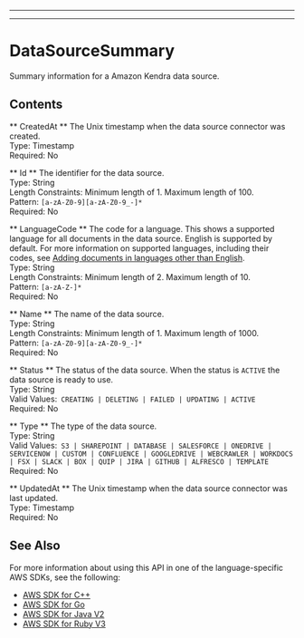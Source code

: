 --------

--------

# DataSourceSummary<a name="API_DataSourceSummary"></a>

Summary information for a Amazon Kendra data source\.

## Contents<a name="API_DataSourceSummary_Contents"></a>

 ** CreatedAt **   <a name="Kendra-Type-DataSourceSummary-CreatedAt"></a>
The Unix timestamp when the data source connector was created\.  
Type: Timestamp  
Required: No

 ** Id **   <a name="Kendra-Type-DataSourceSummary-Id"></a>
The identifier for the data source\.  
Type: String  
Length Constraints: Minimum length of 1\. Maximum length of 100\.  
Pattern: `[a-zA-Z0-9][a-zA-Z0-9_-]*`   
Required: No

 ** LanguageCode **   <a name="Kendra-Type-DataSourceSummary-LanguageCode"></a>
The code for a language\. This shows a supported language for all documents in the data source\. English is supported by default\. For more information on supported languages, including their codes, see [Adding documents in languages other than English](https://docs.aws.amazon.com/kendra/latest/dg/in-adding-languages.html)\.  
Type: String  
Length Constraints: Minimum length of 2\. Maximum length of 10\.  
Pattern: `[a-zA-Z-]*`   
Required: No

 ** Name **   <a name="Kendra-Type-DataSourceSummary-Name"></a>
The name of the data source\.  
Type: String  
Length Constraints: Minimum length of 1\. Maximum length of 1000\.  
Pattern: `[a-zA-Z0-9][a-zA-Z0-9_-]*`   
Required: No

 ** Status **   <a name="Kendra-Type-DataSourceSummary-Status"></a>
The status of the data source\. When the status is `ACTIVE` the data source is ready to use\.  
Type: String  
Valid Values:` CREATING | DELETING | FAILED | UPDATING | ACTIVE`   
Required: No

 ** Type **   <a name="Kendra-Type-DataSourceSummary-Type"></a>
The type of the data source\.  
Type: String  
Valid Values:` S3 | SHAREPOINT | DATABASE | SALESFORCE | ONEDRIVE | SERVICENOW | CUSTOM | CONFLUENCE | GOOGLEDRIVE | WEBCRAWLER | WORKDOCS | FSX | SLACK | BOX | QUIP | JIRA | GITHUB | ALFRESCO | TEMPLATE`   
Required: No

 ** UpdatedAt **   <a name="Kendra-Type-DataSourceSummary-UpdatedAt"></a>
The Unix timestamp when the data source connector was last updated\.  
Type: Timestamp  
Required: No

## See Also<a name="API_DataSourceSummary_SeeAlso"></a>

For more information about using this API in one of the language\-specific AWS SDKs, see the following:
+  [AWS SDK for C\+\+](https://docs.aws.amazon.com/goto/SdkForCpp/kendra-2019-02-03/DataSourceSummary) 
+  [AWS SDK for Go](https://docs.aws.amazon.com/goto/SdkForGoV1/kendra-2019-02-03/DataSourceSummary) 
+  [AWS SDK for Java V2](https://docs.aws.amazon.com/goto/SdkForJavaV2/kendra-2019-02-03/DataSourceSummary) 
+  [AWS SDK for Ruby V3](https://docs.aws.amazon.com/goto/SdkForRubyV3/kendra-2019-02-03/DataSourceSummary) 
